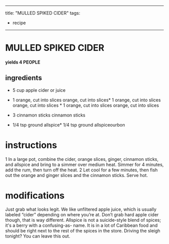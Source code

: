 

	
---
title: "MULLED SPIKED CIDER"
tags:
  - recipe
---
# MULLED SPIKED CIDER
#### yields 4 PEOPLE
## ingredients
* 5 cup apple cider or juice
* 1 orange, cut into slices orange, cut into slices* 1 orange, cut into slices orange, cut into slices * 1 orange, cut into slices orange, cut into slices
* 3 cinnamon sticks cinnamon sticks

* 1/4 tsp ground allspice* 1/4 tsp ground allspiceourbon


# instructions
1 In a large pot, combine the cider, orange slices, ginger, cinnamon sticks, and allspice and bring to a simmer over medium heat. Simmer for 4 minutes, add the rum, then turn off the heat.
2 Let cool for a few minutes, then fish out the orange and ginger slices and the cinnamon sticks. Serve hot.

# modifications

Just grab what looks legit. We like unfiltered apple juice, which is usually labeled “cider” depending on where you’re at. Don’t grab hard apple cider though, that    is way different.
 Allspice is not a suicide-style blend of spices; it's a berry with a confusing-as-  name. It is in a lot of Caribbean food and should be right next to the rest of the spices in the store.
 Driving the sleigh tonight? You can leave this out.
	

